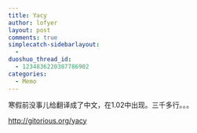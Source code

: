 ```yaml
---
title: Yacy
author: lofyer
layout: post
comments: true
simplecatch-sidebarlayout:
  - 
duoshuo_thread_id:
  - 1234836220387786902
categories:
  - Memo
---
```

寒假前没事儿给翻译成了中文，在1.02中出现。三千多行。。。

<a href="http://gitorious.org/yacy" target="_blank">http://gitorious.org/yacy</a>